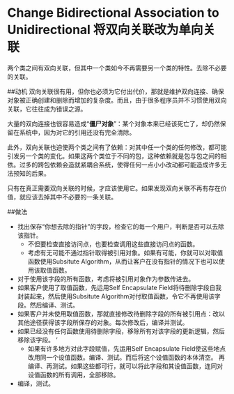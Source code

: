 # Change Bidirectional Association to Unidirectional 将双向关联改为单向关联

两个类之间有双向关联，但其中一个类如今不再需要另一个类的特性。去除不必要的关联。

##动机
双向关联很有用，但你也必须为它付出代价，那就是维护双向连接、确保对象被正确创建和删除而增加的复杂度。而且，由于很多程序员并不习惯使用双向关联，它往往成为错误之源。

大量的双向连接也很容易造成“**僵尸对象**”：某个对象本来已经该死亡了，却仍然保留在系统中，因为对它的引用还没有完全清除。

此外，双向关联也迫使两个类之间有了依赖：对其中任一个类的任何修改，都可能引发另一个类的变化。如果这两个类位于不同的包，这种依赖就是包与包之间的相依。过多的跨包依赖会造就紧耦合系统，使得任何一点小小改动都可能造成许多无法预知的后果。

只有在真正需要双向关联的时候，才应该使用它。如果发现双向关联不再有存在价值，就应该去掉其中不必要的一条关联。

##做法
* 找出保存“你想去除的指针”的字段，检查它的毎一个用户，判断是否可以去除该指针。
  * 不但要检查直接访问点，也要检查调用这些直接访问点的函数。
  * 考虑有无可能不通过指针取得被引用对象。如果有可能，你就可以对取值函数使用Subsitute Algorithm，从而让客户在没有指针的情况下也可以使用该取值函数。
* 对于使用该字段的所有函数，考虑将被引用对象作为参数传进去。
* 如果客户使用了取值函数，先运用Self Encapsulate Field将待删除字段自我封装起来，然后使用Subsitute Algorithm对付取值函数，令它不再使用该字段。然后编译、测试。
* 如果客户并未使用取值函数，那就直接修改待删除字段的所有被引用点：改以其他途径获得该字段所保存的对象。每次修改后，编译并测试。
* 如果已经没有任何函数使用待删除字段，移除所有对该字段的更新逻辑，然后移除该字段。 ’
  * 如果有许多地方对此字段赋值，先运用Self Encapsulate Field使这些地点改用同一个设值函数。编译、测试。而后将这个设值函数的本体清空。 再编译、再测试。如果这些都可行，就可以将此字段和其设值函数，连同对设值函数的所有调用，全部移除。
* 编译，测试。

